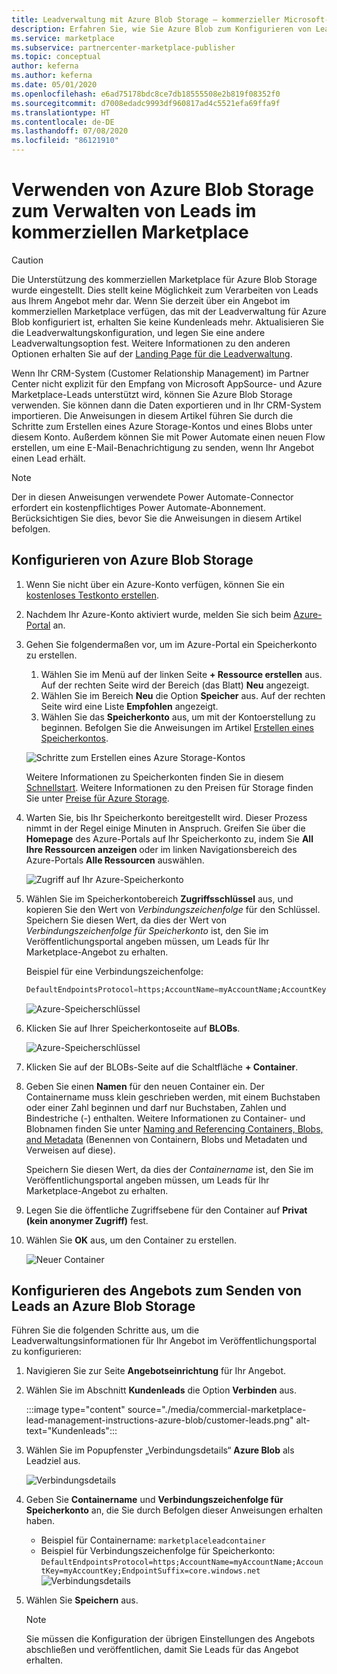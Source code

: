 ```yaml
---
title: Leadverwaltung mit Azure Blob Storage – kommerzieller Microsoft-Marketplace
description: Erfahren Sie, wie Sie Azure Blob zum Konfigurieren von Leads für Microsoft AppSource und Azure Marketplace verwenden.
ms.service: marketplace
ms.subservice: partnercenter-marketplace-publisher
ms.topic: conceptual
author: keferna
ms.author: keferna
ms.date: 05/01/2020
ms.openlocfilehash: e6ad75178bdc8ce7db18555508e2b819f08352f0
ms.sourcegitcommit: d7008edadc9993df960817ad4c5521efa69ffa9f
ms.translationtype: HT
ms.contentlocale: de-DE
ms.lasthandoff: 07/08/2020
ms.locfileid: "86121910"
---
```

# <a name="use-azure-blob-storage-to-manage-commercial-marketplace-leads"></a>Verwenden von Azure Blob Storage zum Verwalten von Leads im kommerziellen Marketplace

>[!Caution]
>Die Unterstützung des kommerziellen Marketplace für Azure Blob Storage wurde eingestellt. Dies stellt keine Möglichkeit zum Verarbeiten von Leads aus Ihrem Angebot mehr dar. Wenn Sie derzeit über ein Angebot im kommerziellen Marketplace verfügen, das mit der Leadverwaltung für Azure Blob konfiguriert ist, erhalten Sie keine Kundenleads mehr. Aktualisieren Sie die Leadverwaltungskonfiguration, und legen Sie eine andere Leadverwaltungsoption fest. Weitere Informationen zu den anderen Optionen erhalten Sie auf der [Landing Page für die Leadverwaltung](./commercial-marketplace-get-customer-leads.md).

 Wenn Ihr CRM-System (Customer Relationship Management) im Partner Center nicht explizit für den Empfang von Microsoft AppSource- und Azure Marketplace-Leads unterstützt wird, können Sie Azure Blob Storage verwenden. Sie können dann die Daten exportieren und in Ihr CRM-System importieren. Die Anweisungen in diesem Artikel führen Sie durch die Schritte zum Erstellen eines Azure Storage-Kontos und eines Blobs unter diesem Konto. Außerdem können Sie mit Power Automate einen neuen Flow erstellen, um eine E-Mail-Benachrichtigung zu senden, wenn Ihr Angebot einen Lead erhält.

>[!NOTE]
>Der in diesen Anweisungen verwendete Power Automate-Connector erfordert ein kostenpflichtiges Power Automate-Abonnement. Berücksichtigen Sie dies, bevor Sie die Anweisungen in diesem Artikel befolgen.

## <a name="configure-azure-blob-storage"></a>Konfigurieren von Azure Blob Storage

1. Wenn Sie nicht über ein Azure-Konto verfügen, können Sie ein [kostenloses Testkonto erstellen](https://azure.microsoft.com/pricing/free-trial/).

2. Nachdem Ihr Azure-Konto aktiviert wurde, melden Sie sich beim [Azure-Portal](https://portal.azure.com) an.

3. Gehen Sie folgendermaßen vor, um im Azure-Portal ein Speicherkonto zu erstellen.  
    1. Wählen Sie im Menü auf der linken Seite **+ Ressource erstellen** aus.  Auf der rechten Seite wird der Bereich (das Blatt) **Neu** angezeigt.
    2. Wählen Sie im Bereich **Neu** die Option **Speicher** aus.  Auf der rechten Seite wird eine Liste **Empfohlen** angezeigt.
    3. Wählen Sie das **Speicherkonto** aus, um mit der Kontoerstellung zu beginnen.  Befolgen Sie die Anweisungen im Artikel [Erstellen eines Speicherkontos](../../storage/common/storage-quickstart-create-account.md?tabs=azure-portal).

    ![Schritte zum Erstellen eines Azure Storage-Kontos](./media/commercial-marketplace-lead-management-instructions-azure-blob/azure-storage-create.png)

    Weitere Informationen zu Speicherkonten finden Sie in diesem [Schnellstart](../../storage/blobs/storage-quickstart-blobs-portal.md).  Weitere Informationen zu den Preisen für Storage finden Sie unter [Preise für Azure Storage](https://azure.microsoft.com/pricing/details/storage/).

4. Warten Sie, bis Ihr Speicherkonto bereitgestellt wird. Dieser Prozess nimmt in der Regel einige Minuten in Anspruch.  Greifen Sie über die **Homepage** des Azure-Portals auf Ihr Speicherkonto zu, indem Sie **All Ihre Ressourcen anzeigen** oder im linken Navigationsbereich des Azure-Portals **Alle Ressourcen** auswählen.

    ![Zugriff auf Ihr Azure-Speicherkonto](./media/commercial-marketplace-lead-management-instructions-azure-blob/azure-storage-access.png)

5. Wählen Sie im Speicherkontobereich **Zugriffsschlüssel** aus, und kopieren Sie den Wert von *Verbindungszeichenfolge* für den Schlüssel. Speichern Sie diesen Wert, da dies der Wert von *Verbindungszeichenfolge für Speicherkonto* ist, den Sie im Veröffentlichungsportal angeben müssen, um Leads für Ihr Marketplace-Angebot zu erhalten.

     Beispiel für eine Verbindungszeichenfolge:

     ```sql
     DefaultEndpointsProtocol=https;AccountName=myAccountName;AccountKey=myAccountKey;EndpointSuffix=core.windows.net
     ```

    ![Azure-Speicherschlüssel](./media/commercial-marketplace-lead-management-instructions-azure-blob/azure-storage-keys-2.png)

6. Klicken Sie auf Ihrer Speicherkontoseite auf **BLOBs**.

   ![Azure-Speicherschlüssel](./media/commercial-marketplace-lead-management-instructions-azure-blob/select-blobs.png)

7. Klicken Sie auf der BLOBs-Seite auf die Schaltfläche **+ Container**.

8. Geben Sie einen **Namen** für den neuen Container ein. Der Containername muss klein geschrieben werden, mit einem Buchstaben oder einer Zahl beginnen und darf nur Buchstaben, Zahlen und Bindestriche (-) enthalten. Weitere Informationen zu Container- und Blobnamen finden Sie unter [Naming and Referencing Containers, Blobs, and Metadata](https://docs.microsoft.com/rest/api/storageservices/naming-and-referencing-containers--blobs--and-metadata) (Benennen von Containern, Blobs und Metadaten und Verweisen auf diese).

    Speichern Sie diesen Wert, da dies der *Containername* ist, den Sie im Veröffentlichungsportal angeben müssen, um Leads für Ihr Marketplace-Angebot zu erhalten.

9. Legen Sie die öffentliche Zugriffsebene für den Container auf **Privat (kein anonymer Zugriff)** fest.

10. Wählen Sie **OK** aus, um den Container zu erstellen.

    ![Neuer Container](./media/commercial-marketplace-lead-management-instructions-azure-blob/new-container.png)

## <a name="configure-your-offer-to-send-leads-to-azure-blob-storage"></a>Konfigurieren des Angebots zum Senden von Leads an Azure Blob Storage

Führen Sie die folgenden Schritte aus, um die Leadverwaltungsinformationen für Ihr Angebot im Veröffentlichungsportal zu konfigurieren:

1. Navigieren Sie zur Seite **Angebotseinrichtung** für Ihr Angebot.
2. Wählen Sie im Abschnitt **Kundenleads** die Option **Verbinden** aus.

    :::image type="content" source="./media/commercial-marketplace-lead-management-instructions-azure-blob/customer-leads.png" alt-text="Kundenleads":::

3. Wählen Sie im Popupfenster „Verbindungsdetails“ **Azure Blob** als Leadziel aus.

    ![Verbindungsdetails](./media/commercial-marketplace-lead-management-instructions-azure-blob/connect-details.png) 

4. Geben Sie **Containername** und **Verbindungszeichenfolge für Speicherkonto** an, die Sie durch Befolgen dieser Anweisungen erhalten haben.

    * Beispiel für Containername: `marketplaceleadcontainer`
    * Beispiel für Verbindungszeichenfolge für Speicherkonto: `DefaultEndpointsProtocol=https;AccountName=myAccountName;AccountKey=myAccountKey;EndpointSuffix=core.windows.net` ![Verbindungsdetails](./media/commercial-marketplace-lead-management-instructions-azure-blob/connection-details.png) 

5. Wählen Sie **Speichern** aus.

    > [!NOTE]
    > Sie müssen die Konfiguration der übrigen Einstellungen des Angebots abschließen und veröffentlichen, damit Sie Leads für das Angebot erhalten.


